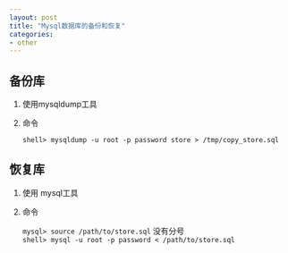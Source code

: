 ```yaml
---
layout: post
title: "Mysql数据库的备份和恢复"
categories:
- other
---
```


## 备份库 ##

1. 使用mysqldump工具
2. 命令

	`shell> mysqldump -u root -p password store > /tmp/copy_store.sql`

## 恢复库 ##

1. 使用 mysql工具
2. 命令

	`mysql> source /path/to/store.sql` 没有分号<br/>
	`shell> mysql -u root -p password < /path/to/store.sql`
	